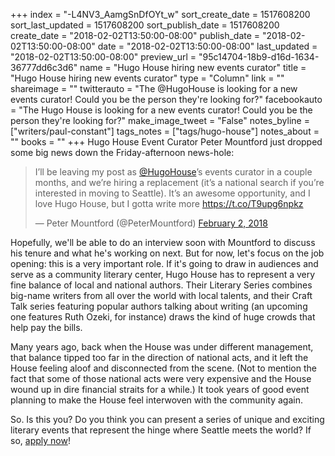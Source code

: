 +++
index = "-L4NV3_AamgSnDfOYt_w"
sort_create_date = 1517608200
sort_last_updated = 1517608200
sort_publish_date = 1517608200
create_date = "2018-02-02T13:50:00-08:00"
publish_date = "2018-02-02T13:50:00-08:00"
date = "2018-02-02T13:50:00-08:00"
last_updated = "2018-02-02T13:50:00-08:00"
preview_url = "95c14704-18b9-d16d-1634-36777dd6c3d6"
name = "Hugo House hiring new events curator"
title = "Hugo House hiring new events curator"
type = "Column"
link = ""
shareimage = ""
twitterauto = "The @HugoHouse is looking for a new events curator! Could you be the person they're looking for?"
facebookauto = "The Hugo House is looking for a new events curator! Could you be the person they're looking for?"
make_image_tweet = "False"
notes_byline = ["writers/paul-constant"]
tags_notes = ["tags/hugo-house"]
notes_about = ""
books = ""
+++
Hugo House Event Curator Peter Mountford just dropped some big news down the Friday-afternoon news-hole:

<blockquote class="twitter-tweet" data-lang="en"><p lang="en" dir="ltr">I’ll be leaving my post as <a href="https://twitter.com/HugoHouse?ref_src=twsrc%5Etfw">@HugoHouse</a>’s events curator in a couple months, and we’re hiring a replacement (it’s a national search if you’re interested in moving to Seattle). It’s an awesome opportunity, and I love Hugo House, but I gotta write more <a href="https://t.co/T9upg6npkz">https://t.co/T9upg6npkz</a></p>&mdash; Peter Mountford (@PeterMountford) <a href="https://twitter.com/PeterMountford/status/959538538608930816?ref_src=twsrc%5Etfw">February 2, 2018</a></blockquote>

Hopefully, we'll be able to do an interview soon with Mountford to discuss his tenure and what he's working on next. But for now, let's focus on the job opening: this is a very important role. If it's going to draw in audiences and serve as a community literary center, Hugo House has to represent a very fine balance of local and national authors. Their Literary Series combines big-name writers from all over the world with local talents, and their Craft Talk series featuring popular authors talking about writing (an upcoming one features Ruth Ozeki, for instance) draws the kind of huge crowds that help pay the bills. 

Many years ago, back when the House was under different management, that balance tipped too far in the direction of national acts, and it left the House feeling aloof and disconnected from the scene. (Not to mention the fact that some of those national acts were very expensive and the House wound up in dire financial straits for a while.) It took years of good event planning to make the House feel interwoven with the community again.

So. Is this you? Do you think you can present a series of unique and exciting literary events that represent the hinge where Seattle meets the world? If so, [apply now](https://hugohouse.submittable.com/submit/107164/hugo-house-is-hiring-events-curator)! 